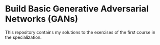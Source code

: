 # Build Basic Generative Adversarial Networks (GANs)
This repository contains my solutions to the exercises of the first course in the specialization.
